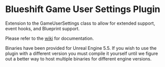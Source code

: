 # Blueshift Game User Settings Plugin
Extension to the GameUserSettings class to allow for extended support, event hooks, and Blueprint support.

Please refer to the [wiki](https://github.com/Luna-Blueshift/BlueshiftGameSettings/wiki) for documentation.

Binaries have been provided for Unreal Engine 5.5.
If you wish to use the plugin with a different version you must compile it yourself until we figure out a better way to host multiple binaries for different engine versions.
